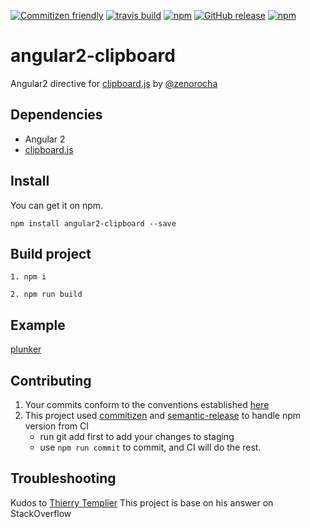﻿[![Commitizen friendly](https://img.shields.io/badge/commitizen-friendly-brightgreen.svg?style=flat-square)](http://commitizen.github.io/cz-cli/)
[![travis build](https://img.shields.io/travis/maxisam/angular2-clipboard.svg?style=flat-square)](https://travis-ci.org/maxisam/angular2-clipboard)
[![npm](https://img.shields.io/npm/dt/angular2-clipboard.svg?style=flat-square)](https://www.npmjs.com/package/angular2-clipboard)
[![GitHub release](https://img.shields.io/github/release/maxisam/angular2-clipboard.svg?style=flat-square)]()
[![npm](https://img.shields.io/npm/l/angular2-clipboard.svg?style=flat-square)]()

# angular2-clipboard

 Angular2  directive for [clipboard.js](http://zenorocha.github.io/clipboard.js/) by [@zenorocha](https://twitter.com/zenorocha)

## Dependencies

+ Angular 2
+ [clipboard.js](https://clipboardjs.com/)

## Install

You can get it on npm.

```
npm install angular2-clipboard --save
```

## Build project

```
1. npm i

2. npm run build
```

## Example

[plunker](http://embed.plnkr.co/PD4Ap8/)


## Contributing 

1. Your commits conform to the conventions established [here](https://github.com/conventional-changelog/conventional-changelog-angular/blob/master/convention.md)
2. This project used [commitizen](https://github.com/commitizen/cz-cli) and [semantic-release](https://github.com/semantic-release/semantic-release) to handle npm version from CI
    + run git add first to add your changes to staging 
    + use `npm run commit` to commit, and CI will do the rest.

## Troubleshooting


Kudos to [Thierry Templier](http://stackoverflow.com/a/36330518/667767) This project is base on his answer on StackOverflow